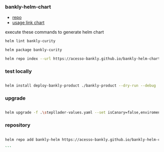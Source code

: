 ### bankly-helm-chart

- [repo](https://github.com/acesso-bankly/bankly-helm-chart)
- [usage link chart](https://acesso-bankly.github.io/bankly-helm-chart)

execute these commands to generate helm chart

```sh
helm lint bankly-curity

helm package bankly-curity

helm repo index --url https://acesso-bankly.github.io/bankly-helm-chart .

```

### test locally

```sh

helm install deploy-bankly-product ./bankly-product --dry-run --debug

```

### upgrade 

```sh

helm upgrade -f .\stepllader-values.yaml --set isCanary=false,enviroment="production" -i "namespace.service-name" bankly-helm/bankly-product --dry-run --debug

```

### repository 

````sh

helm repo add bankly-helm https://acesso-bankly.github.io/bankly-helm-chart

```